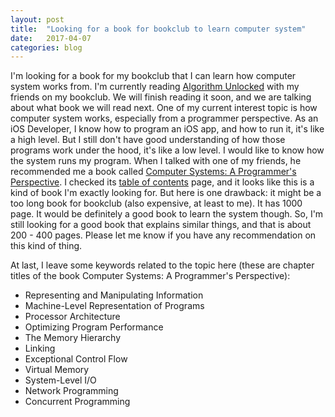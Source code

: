 ```yaml
---
layout: post
title:  "Looking for a book for bookclub to learn computer system"
date:   2017-04-07
categories: blog
---
```


I'm looking for a book for my bookclub that I can learn how computer system works from. I'm currently reading [Algorithm Unlocked][1] with my friends on my bookclub. We will finish reading it soon, and we are talking about what book we will read next. One of my current interest topic is how computer system works, especially from a programmer perspective. As an iOS Developer, I know how to program an iOS app, and how to run it, it's like a high level. But I still don't have good understanding of how those programs work under the hood, it's like a low level. I would like to know how the system runs my program. When I talked with one of my friends, he recommended me a book called [Computer Systems: A Programmer's Perspective][2]. I checked its [table of contents][3] page, and it looks like this is a kind of book I'm exactly looking for. But here is one drawback: it might be a too long book for bookclub (also expensive, at least to me). It has 1000 page. It would be definitely a good book to learn the system though. So, I'm still looking for a good book that explains similar things, and that is about 200 - 400 pages. Please let me know if you have any recommendation on this kind of thing.

At last, I leave some keywords related to the topic here (these are chapter titles of the book Computer Systems: A Programmer's Perspective):

- Representing and Manipulating Information
- Machine-Level Representation of Programs
- Processor Architecture
- Optimizing Program Performance
- The Memory Hierarchy
- Linking
- Exceptional Control Flow
- Virtual Memory
- System-Level I/O
- Network Programming
- Concurrent Programming

[1]: https://www.amazon.com/Algorithms-Unlocked-Press-Thomas-Cormen-ebook/dp/B00DDTJ1EG/ref=sr_1_1?s=books&ie=UTF8&qid=1491621803&sr=1-1&keywords=Algorithm+Unlocked
[2]: https://www.amazon.com/Computer-Systems-Programmers-Perspective-Edition/dp/013409266X
[3]: https://www.pearsonhighered.com/program/Bryant-Computer-Systems-A-Programmer-s-Perspective-2nd-Edition/PGM222962.html
